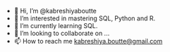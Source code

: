 - 👋 Hi, I’m @kabreshiyaboutte
- 👀 I’m interested in mastering SQL, Python and R.
- 🌱 I’m currently learning SQL.
- 💞️ I’m looking to collaborate on ...
- 📫 How to reach me kabreshiya.boutte@gmail.com

<!---
kabreshiyaboutte/kabreshiyaboutte is a ✨ special ✨ repository because its `README.md` (this file) appears on your GitHub profile.
You can click the Preview link to take a look at your changes.
--->

